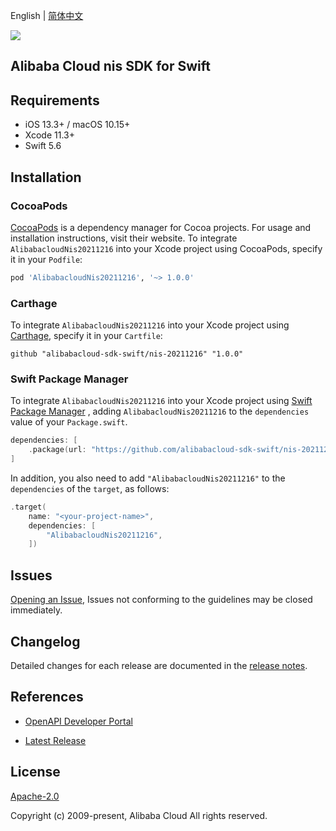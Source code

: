 English | [简体中文](README-CN.md)

![](https://aliyunsdk-pages.alicdn.com/icons/AlibabaCloud.svg)

## Alibaba Cloud nis SDK for Swift

## Requirements

- iOS 13.3+ / macOS 10.15+
- Xcode 11.3+
- Swift 5.6

## Installation

### CocoaPods

[CocoaPods](https://cocoapods.org) is a dependency manager for Cocoa projects. For usage and installation instructions, visit their website. To integrate `AlibabacloudNis20211216` into your Xcode project using CocoaPods, specify it in your `Podfile`:

```ruby
pod 'AlibabacloudNis20211216', '~> 1.0.0'
```

### Carthage

To integrate `AlibabacloudNis20211216` into your Xcode project using [Carthage](https://github.com/Carthage/Carthage), specify it in your `Cartfile`:

```ogdl
github "alibabacloud-sdk-swift/nis-20211216" "1.0.0"
```

### Swift Package Manager

To integrate `AlibabacloudNis20211216` into your Xcode project using [Swift Package Manager](https://swift.org/package-manager/) , adding `AlibabacloudNis20211216` to the `dependencies` value of your `Package.swift`.

```swift
dependencies: [
    .package(url: "https://github.com/alibabacloud-sdk-swift/nis-20211216.git", from: "1.0.0")
]
```

In addition, you also need to add `"AlibabacloudNis20211216"` to the `dependencies` of the `target`, as follows:

```swift
.target(
    name: "<your-project-name>",
    dependencies: [
        "AlibabacloudNis20211216",
    ])
```

## Issues

[Opening an Issue](https://github.com/alibabacloud-sdk-swift/nis-20211216/issues/new), Issues not conforming to the guidelines may be closed immediately.

## Changelog

Detailed changes for each release are documented in the [release notes](./ChangeLog.txt).

## References

* [OpenAPI Developer Portal](https://next.api.alibabacloud.com/home)
- [Latest Release](https://github.com/alibabacloud-sdk-swift/nis-20211216)

## License

[Apache-2.0](http://www.apache.org/licenses/LICENSE-2.0)

Copyright (c) 2009-present, Alibaba Cloud All rights reserved.
